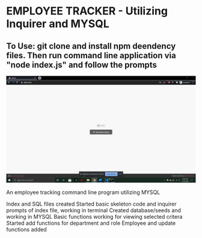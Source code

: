 # EMPLOYEE TRACKER - Utilizing Inquirer and MYSQL

## To Use: git clone and install npm deendency files. Then run command line application via "node index.js" and follow the prompts


![](Assets/employeetrackercli.gif)

An employee tracking command line program utilizing MYSQL

Index and SQL files created
Started basic skeleton code and inquirer prompts of index file, working in terminal
Created database/seeds and working in MYSQL
Basic functions working for viewing selected critera
Started add functions for department and role
Employee and update functions added
